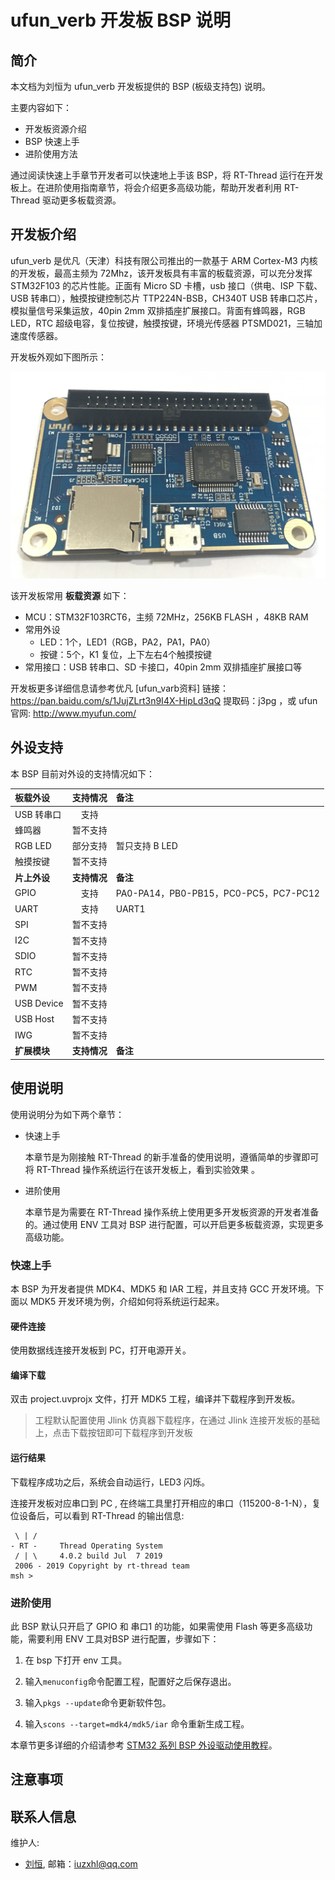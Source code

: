 # ufun_verb 开发板 BSP 说明

## 简介

本文档为刘恒为 ufun_verb 开发板提供的 BSP (板级支持包) 说明。

主要内容如下：

- 开发板资源介绍
- BSP 快速上手
- 进阶使用方法

通过阅读快速上手章节开发者可以快速地上手该 BSP，将 RT-Thread 运行在开发板上。在进阶使用指南章节，将会介绍更多高级功能，帮助开发者利用 RT-Thread 驱动更多板载资源。

## 开发板介绍

ufun_verb 是优凡（天津）科技有限公司推出的一款基于 ARM Cortex-M3 内核的开发板，最高主频为 72Mhz，该开发板具有丰富的板载资源，可以充分发挥 STM32F103 的芯片性能。正面有 Micro SD 卡槽，usb 接口（供电、ISP 下载、USB 转串口），触摸按键控制芯片 TTP224N-BSB，CH340T USB 转串口芯片，模拟量信号采集运放，40pin 2mm 双排插座扩展接口。背面有蜂鸣器，RGB LED，RTC 超级电容，复位按键，触摸按键，环境光传感器 PTSMD021，三轴加速度传感器。

开发板外观如下图所示：

![board](figures/board.jpg)

该开发板常用 **板载资源** 如下：

- MCU：STM32F103RCT6，主频 72MHz，256KB FLASH ，48KB RAM
- 常用外设
  - LED：1个，LED1（RGB，PA2，PA1，PA0）
  - 按键：5个，K1 复位，上下左右4个触摸按键
- 常用接口：USB 转串口、SD 卡接口，40pin 2mm 双排插座扩展接口等

开发板更多详细信息请参考优凡 [ufun_varb资料] 链接：https://pan.baidu.com/s/1JujZLrt3n9I4X-HipLd3qQ 提取码：j3pg ，或 ufun 官网:  http://www.myufun.com/

## 外设支持

本 BSP 目前对外设的支持情况如下：

| **板载外设**      | **支持情况** | **备注**                             |
| :----------------- | :----------: | :------------------------------------|
| USB 转串口        |     支持     |                                       |
| 蜂鸣器            |   暂不支持   |                                       |
| RGB LED           |   部分支持   | 暂只支持 B LED                        |
| 触摸按键          |   暂不支持   |                                       |
| **片上外设**      | **支持情况** | **备注**                             |
| GPIO              |     支持     | PA0-PA14，PB0-PB15，PC0-PC5，PC7-PC12 |
| UART              |     支持     | UART1                                 |
| SPI               |   暂不支持   |                                       |
| I2C               |   暂不支持   |                                       |
| SDIO              |   暂不支持   |                                       |
| RTC               |   暂不支持   |                                       |
| PWM               |   暂不支持   |                                       |
| USB Device        |   暂不支持   |                                       |
| USB Host          |   暂不支持   | 		                               |
| IWG               |   暂不支持   | 		                               |
| **扩展模块**      | **支持情况** | **备注**                             |

## 使用说明

使用说明分为如下两个章节：

- 快速上手

    本章节是为刚接触 RT-Thread 的新手准备的使用说明，遵循简单的步骤即可将 RT-Thread 操作系统运行在该开发板上，看到实验效果 。

- 进阶使用

    本章节是为需要在 RT-Thread 操作系统上使用更多开发板资源的开发者准备的。通过使用 ENV 工具对 BSP 进行配置，可以开启更多板载资源，实现更多高级功能。

### 快速上手

本 BSP 为开发者提供 MDK4、MDK5 和 IAR 工程，并且支持 GCC 开发环境。下面以 MDK5 开发环境为例，介绍如何将系统运行起来。

#### 硬件连接

使用数据线连接开发板到 PC，打开电源开关。

#### 编译下载

双击 project.uvprojx 文件，打开 MDK5 工程，编译并下载程序到开发板。

> 工程默认配置使用 Jlink 仿真器下载程序，在通过 Jlink 连接开发板的基础上，点击下载按钮即可下载程序到开发板

#### 运行结果

下载程序成功之后，系统会自动运行，LED3 闪烁。

连接开发板对应串口到 PC , 在终端工具里打开相应的串口（115200-8-1-N），复位设备后，可以看到 RT-Thread 的输出信息:

```
 \ | /
- RT -     Thread Operating System
 / | \     4.0.2 build Jul  7 2019
 2006 - 2019 Copyright by rt-thread team
msh >
```

### 进阶使用

此 BSP 默认只开启了 GPIO 和 串口1 的功能，如果需使用 Flash 等更多高级功能，需要利用 ENV 工具对BSP 进行配置，步骤如下：

1. 在 bsp 下打开 env 工具。

2. 输入`menuconfig`命令配置工程，配置好之后保存退出。

3. 输入`pkgs --update`命令更新软件包。

4. 输入`scons --target=mdk4/mdk5/iar` 命令重新生成工程。

本章节更多详细的介绍请参考 [STM32 系列 BSP 外设驱动使用教程](../docs/STM32系列BSP外设驱动使用教程.md)。

## 注意事项

## 联系人信息

维护人:

-  [刘恒](https://github.com/lhxzui), 邮箱：<iuzxhl@qq.com>